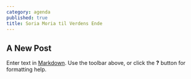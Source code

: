 ```yaml
---
category: agenda
published: true
title: Soria Moria til Verdens Ende
---
```

## A New Post

Enter text in [Markdown](http://daringfireball.net/projects/markdown/). Use the toolbar above, or click the **?** button for formatting help.
